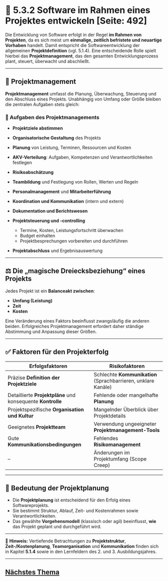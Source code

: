 # 💼 5.3.2 Software im Rahmen eines Projektes entwickeln [Seite: 492]

Die Entwicklung von Software erfolgt in der Regel **im Rahmen von Projekten**, da es sich meist um **einmalige, zeitlich befristete und neuartige Vorhaben** handelt. Damit entspricht die Softwareentwicklung der allgemeinen **Projektdefinition** (vgl. 5.1.4). Eine entscheidende Rolle spielt hierbei das **Projektmanagement**, das den gesamten Entwicklungsprozess plant, steuert, überwacht und abschließt.

---

## 🧭 Projektmanagement

**Projektmanagement** umfasst die Planung, Überwachung, Steuerung und den Abschluss eines Projekts.
Unabhängig von Umfang oder Größe bleiben die zentralen Aufgaben stets gleich:

### 🔹 Aufgaben des Projektmanagements

* **Projektziele abstimmen**
* **Organisatorische Gestaltung** des Projekts
* **Planung** von Leistung, Terminen, Ressourcen und Kosten
* **AKV-Verteilung**: Aufgaben, Kompetenzen und Verantwortlichkeiten festlegen
* **Risikoabschätzung**
* **Teambildung** und Festlegung von Rollen, Werten und Regeln
* **Personalmanagement** und **Mitarbeiterführung**
* **Koordination und Kommunikation** (intern und extern)
* **Dokumentation und Berichtswesen**
* **Projektsteuerung und -controlling**

  * Termine, Kosten, Leistungsfortschritt überwachen
  * Budget einhalten
  * Projektbesprechungen vorbereiten und durchführen
* **Projektabschluss** und Ergebnisauswertung

---

## ⚖️ Die „magische Dreiecksbeziehung“ eines Projekts

Jedes Projekt ist ein **Balanceakt zwischen**:

* **Umfang (Leistung)**
* **Zeit**
* **Kosten**

Eine Veränderung eines Faktors beeinflusst zwangsläufig die anderen beiden. Erfolgreiches Projektmanagement erfordert daher ständige Abstimmung und Anpassung dieser Größen.

---

## ✅ Faktoren für den Projekterfolg

| **Erfolgsfaktoren**                                         | **Risikofaktoren**                                            |
| ----------------------------------------------------------- | ------------------------------------------------------------- |
| Präzise **Definition der Projektziele**                     | Schlechte **Kommunikation** (Sprachbarrieren, unklare Kanäle) |
| Detaillierte **Projektpläne** und konsequente **Kontrolle** | Fehlende oder mangelhafte **Planung**                         |
| Projektspezifische **Organisation und Kultur**              | Mangelnder Überblick über Projektdetails                      |
| Geeignetes **Projektteam**                                  | Verwendung ungeeigneter **Projektmanagement-Tools**           |
| Gute **Kommunikationsbedingungen**                          | Fehlendes **Risikomanagement**                                |
| –                                                           | Änderungen im Projektumfang (Scope Creep)                     |

---

## 🧩 Bedeutung der Projektplanung

* Die **Projektplanung** ist entscheidend für den Erfolg eines Softwareprojekts.
* Sie bestimmt Struktur, Ablauf, Zeit- und Kostenrahmen sowie Verantwortlichkeiten.
* Das gewählte **Vorgehensmodell** (klassisch oder agil) beeinflusst, **wie** das Projekt geplant und durchgeführt wird.

---

📘 **Hinweis:**
Vertiefende Betrachtungen zu **Projektstruktur**, **Zeit-/Kostenplanung**, **Teamorganisation** und **Kommunikation** finden sich in Kapitel **5.1.4** sowie in den Lernfeldern des 2. und 3. Ausbildungsjahres.


---

## [Nächstes Thema](./5.3.3_Vorgehensmodelle_unterscheiden.md)